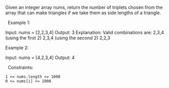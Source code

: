 Given an integer array nums, return the number of triplets chosen from the array that can make triangles if we take them as side lengths of a triangle.

 
Example 1:

Input: nums = [2,2,3,4]
Output: 3
Explanation: Valid combinations are: 
2,3,4 (using the first 2)
2,3,4 (using the second 2)
2,2,3


Example 2:

Input: nums = [4,2,3,4]
Output: 4


 
Constraints:


	1 <= nums.length <= 1000
	0 <= nums[i] <= 1000

